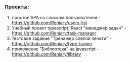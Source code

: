 
### Проекты:
1. простое SPA со списком пользователей - https://github.com/Reniary/users-list
2. Учебный проект typescript, React "менеджер задач" - https://github.com/Reniary/task-manager
3. тестовое задание "Тренажер слепой печати" - https://github.com/Reniary/type-trainer
4. приложение "Библиотека" на javascript - https://github.com/Reniary/library

